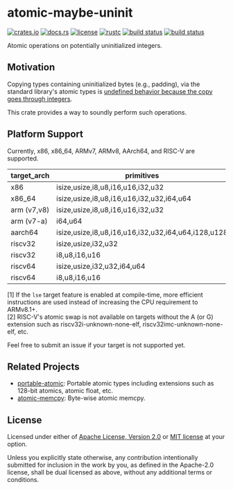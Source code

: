 # atomic-maybe-uninit

[![crates.io](https://img.shields.io/crates/v/atomic-maybe-uninit?style=flat-square&logo=rust)](https://crates.io/crates/atomic-maybe-uninit)
[![docs.rs](https://img.shields.io/badge/docs.rs-atomic--maybe--uninit-blue?style=flat-square)](https://docs.rs/atomic-maybe-uninit)
[![license](https://img.shields.io/badge/license-Apache--2.0_OR_MIT-blue?style=flat-square)](#license)
[![rustc](https://img.shields.io/badge/rustc-1.59+-blue?style=flat-square&logo=rust)](https://www.rust-lang.org)
[![build status](https://img.shields.io/github/workflow/status/taiki-e/atomic-maybe-uninit/CI/main?style=flat-square&logo=github)](https://github.com/taiki-e/atomic-maybe-uninit/actions)
[![build status](https://img.shields.io/cirrus/github/taiki-e/atomic-maybe-uninit/main?style=flat-square&logo=cirrusci)](https://cirrus-ci.com/github/taiki-e/atomic-maybe-uninit)

Atomic operations on potentially uninitialized integers.

## Motivation

Copying types containing uninitialized bytes (e.g., padding), via the standard library's atomic types is [undefined behavior because the copy goes through integers][undefined-behavior].

This crate provides a way to soundly perform such operations.

## Platform Support

Currently, x86, x86_64, ARMv7, ARMv8, AArch64, and RISC-V are supported.

| target_arch     | primitives                                          | [load]/[store] | [swap] |
| --------------- | --------------------------------------------------- |:--------------:|:------:|
| x86             | isize,usize,i8,u8,i16,u16,i32,u32                   | ✓              | ✓      |
| x86_64          | isize,usize,i8,u8,i16,u16,i32,u32,i64,u64           | ✓              | ✓      |
| arm (v7,v8)     | isize,usize,i8,u8,i16,u16,i32,u32                   | ✓              | ✓      |
| arm (v7-a)      | i64,u64                                             | ✓              | ✓      |
| aarch64         | isize,usize,i8,u8,i16,u16,i32,u32,i64,u64,i128,u128 | ✓              | ✓\[1]  |
| riscv32         | isize,usize,i32,u32                                 | ✓              | ✓\[2]  |
| riscv32         | i8,u8,i16,u16                                       | ✓              |        |
| riscv64         | isize,usize,i32,u32,i64,u64                         | ✓              | ✓\[2]  |
| riscv64         | i8,u8,i16,u16                                       | ✓              |        |

\[1] If the `lse` target feature is enabled at compile-time, more efficient instructions are used instead of increasing the CPU requirement to ARMv8.1+.<br>
\[2] RISC-V's atomic swap is not available on targets without the A (or G) extension such as riscv32i-unknown-none-elf, riscv32imc-unknown-none-elf, etc.

Feel free to submit an issue if your target is not supported yet.

## Related Projects

- [portable-atomic]: Portable atomic types including extensions such as 128-bit atomics, atomic float, etc.
- [atomic-memcpy]: Byte-wise atomic memcpy.

[load]: https://docs.rs/atomic-maybe-uninit/latest/atomic_maybe_uninit/struct.AtomicMaybeUninit.html#method.load
[store]: https://docs.rs/atomic-maybe-uninit/latest/atomic_maybe_uninit/struct.AtomicMaybeUninit.html#method.store
[swap]: https://docs.rs/atomic-maybe-uninit/latest/atomic_maybe_uninit/struct.AtomicMaybeUninit.html#method.swap
[atomic-memcpy]: https://github.com/taiki-e/atomic-memcpy
[portable-atomic]: https://github.com/taiki-e/portable-atomic
[undefined-behavior]: https://doc.rust-lang.org/reference/behavior-considered-undefined.html

## License

Licensed under either of [Apache License, Version 2.0](LICENSE-APACHE) or
[MIT license](LICENSE-MIT) at your option.

Unless you explicitly state otherwise, any contribution intentionally submitted
for inclusion in the work by you, as defined in the Apache-2.0 license, shall
be dual licensed as above, without any additional terms or conditions.
